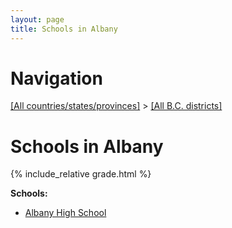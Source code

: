 ```yaml
---
layout: page
title: Schools in Albany
---
```

# Navigation

[[All countries/states/provinces]](../..) > [[All B.C. districts]](..)

# Schools in Albany

{% include_relative grade.html %}

**Schools:**

- [Albany High School](Albany_High_School.md)
